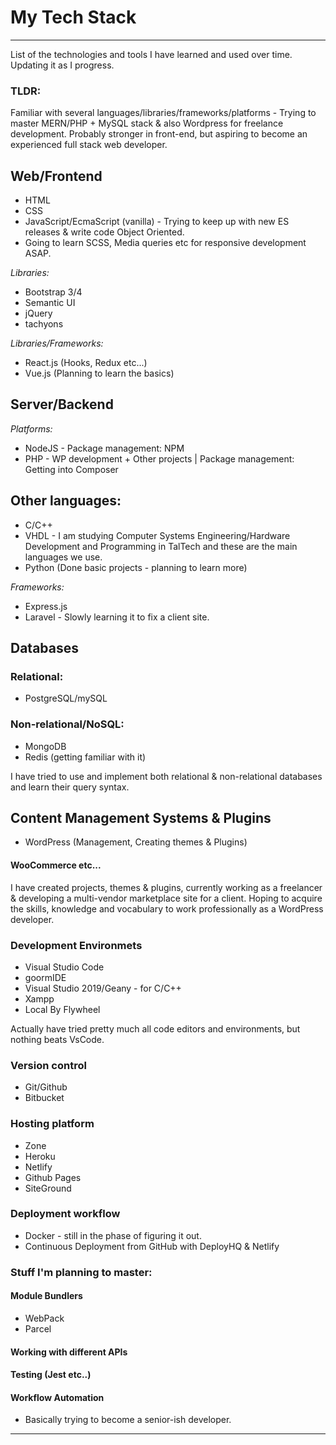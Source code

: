# My Tech Stack
---
List of the technologies and tools I have learned and used over time. Updating it as I progress.
### TLDR: 
Familiar with several languages/libraries/frameworks/platforms - Trying to master MERN/PHP + MySQL stack & also Wordpress for freelance development. Probably stronger in front-end, but aspiring to become an experienced full stack web developer.

## Web/Frontend
* HTML
* CSS
* JavaScript/EcmaScript (vanilla) - Trying to keep up with new ES releases &  write code Object Oriented.
* Going to learn SCSS, Media queries etc for responsive development ASAP.

*Libraries:*
* Bootstrap 3/4
* Semantic UI
* jQuery
* tachyons

*Libraries/Frameworks:*
* React.js (Hooks, Redux etc...)
* Vue.js (Planning to learn the basics)

## Server/Backend
*Platforms:* 
* NodeJS - Package management: NPM
* PHP - WP development + Other projects | Package management: Getting into Composer

## Other languages:
* C/C++ 
* VHDL - I am studying Computer Systems Engineering/Hardware Development and Programming in TalTech and these are the main languages we use. 
* Python (Done basic projects - planning to learn more)

*Frameworks:*
* Express.js
* Laravel - Slowly learning it to fix a client site.

## Databases
### Relational:
- PostgreSQL/mySQL

### Non-relational/NoSQL:
- MongoDB
- Redis (getting familiar with it)

I have tried to use and implement both relational & non-relational databases and learn their query syntax. 

## Content Management Systems & Plugins
* WordPress (Management, Creating themes & Plugins)
#### WooCommerce etc...

I have created projects, themes & plugins, currently working as a freelancer & developing a multi-vendor marketplace site for a client.
Hoping to acquire the skills, knowledge and vocabulary to work professionally as a WordPress developer.

### Development Environmets
* Visual Studio Code 
* goormIDE
* Visual Studio 2019/Geany - for C/C++
* Xampp
* Local By Flywheel

Actually have tried pretty much all code editors and environments, but nothing beats VsCode.

### Version control
* Git/Github 
* Bitbucket

### Hosting platform
* Zone
* Heroku
* Netlify
* Github Pages
* SiteGround

### Deployment workflow
* Docker - still in the phase of figuring it out.
* Continuous Deployment from GitHub with DeployHQ & Netlify

### Stuff I'm planning to master:
#### Module Bundlers
* WebPack
* Parcel
#### Working with different APIs
#### Testing (Jest etc..)
#### Workflow Automation

- Basically trying to become a senior-ish developer.
---
